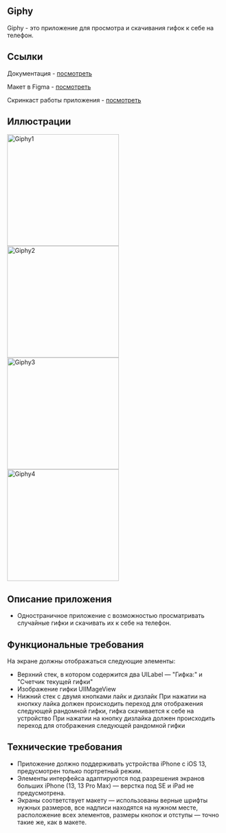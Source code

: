 ## **Giphy**

Giphy - это приложение для просмотра и скачивания гифок к себе на телефон.

## **Ссылки**

Документация - [посмотреть](https://developers.giphy.com/explorer/?)

Макет в Figma - [посмотреть](https://www.figma.com/file/CFVmaTZ621FgTJHsr20sCG/Giphy-Quiz-(YP)?node-id=0%3A1&t=AyyunAewwqNoVniU-1)

Скринкаст работы приложения - [посмотреть](https://disk.yandex.ru/i/t81Om062Su_emg)

## **Иллюстрации**
<img width="260" alt="Giphy1" src="https://github.com/LobanovaViktoria/Giphy/assets/110411999/7a8fe80e-0dd0-4367-877a-c0d112ae1529">   
<img width="260" alt="Giphy2" src="https://github.com/LobanovaViktoria/Giphy/assets/110411999/61107307-28b7-437c-b3be-444572598127">    
<img width="260" alt="Giphy3" src="https://github.com/LobanovaViktoria/Giphy/assets/110411999/8b365a1f-6cb4-4138-b401-692d18980a04">   
<img width="260" alt="Giphy4" src="https://github.com/LobanovaViktoria/Giphy/assets/110411999/30a9ef59-2dfd-49ff-8ea0-1dc94b8a6092">

## **Описание приложения**

-  Одностраничное приложение с возможностью просматривать случайные гифки и скачивать их к себе на телефон. 

## **Функциональные требования**

На экране должны отображаться следующие элементы: 
- Верхний стек, в котором содержится два UILabel — "Гифка:" и "Счетчик текущей гифки"
- Изображение гифки UIIMageView
- Нижний стек c двумя кнопками лайк и дизлайк
При нажатии на кнопкку лайка должен происходить переход для отображения следующей рандомной гифки, гифка скачивается к себе на устройство
При нажатии на кнопку дизлайка должен происходить переход для отображения следующей рандомной гифки

## **Технические требования**

- Приложение должно поддерживать устройства iPhone с iOS 13, предусмотрен только портретный режим.
- Элементы интерфейса адаптируются под разрешения экранов больших iPhone (13, 13 Pro Max) — верстка под SE и iPad не предусмотрена.
- Экраны соответствует макету — использованы верные шрифты нужных размеров, все надписи находятся на нужном месте, расположение всех элементов, размеры кнопок и отступы — точно такие же, как в макете.


